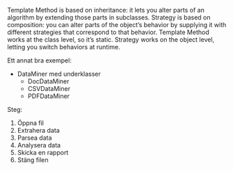 ﻿Template Method is based on inheritance: it lets you alter parts of an algorithm by extending those parts in subclasses. Strategy is based on composition: you can alter parts of the object’s behavior by supplying it with different strategies that correspond to that behavior. Template Method works at the class level, so it’s static. Strategy works on the object level, letting you switch behaviors at runtime.


Ett annat bra exempel:
- DataMiner med underklasser
  - DocDataMiner
  - CSVDataMiner
  - PDFDataMiner

Steg:
1) Öppna fil
2) Extrahera data
3) Parsea data
4) Analysera data
5) Skicka en rapport
6) Stäng filen